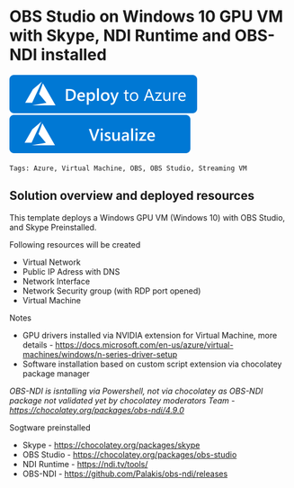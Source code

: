# OBS Studio on Windows 10 GPU VM with Skype, NDI Runtime and OBS-NDI installed


[![Deploy To Azure](https://raw.githubusercontent.com/Azure/azure-quickstart-templates/master/1-CONTRIBUTION-GUIDE/images/deploytoazure.svg?sanitize=true)](https://portal.azure.com/#create/Microsoft.Template/uri/https%3A%2F%2Fraw.githubusercontent.com%2FIhorLeontiev%2Fazure-quickstart-templates%2Fobs-vm%2Fobs-studio-stream-vm-chocolatey%2Fazuredeploy.json)  [![Visualize](https://raw.githubusercontent.com/Azure/azure-quickstart-templates/master/1-CONTRIBUTION-GUIDE/images/visualizebutton.svg?sanitize=true)](http://armviz.io/#/?load=https%3A%2F%2Fraw.githubusercontent.com%2FIhorLeontiev%2Fazure-quickstart-templates%2Fobs-vm%2Fobs-studio-stream-vm-chocolatey%2Fazuredeploy.json)

`Tags: Azure, Virtual Machine, OBS, OBS Studio, Streaming VM`

## Solution overview and deployed resources
This template deploys a Windows GPU VM (Windows 10) with OBS Studio, and Skype Preinstalled. 

Following resources will be created
- Virtual Network
- Public IP Adress with DNS
- Network Interface
- Network Security group (with RDP port opened)
- Virtual Machine

Notes
- GPU drivers installed via NVIDIA extension for Virtual Machine, more details - https://docs.microsoft.com/en-us/azure/virtual-machines/windows/n-series-driver-setup
- Software installation based on custom script extension via chocolatey package manager

*OBS-NDI is isntalling via Powershell, not via chocolatey as OBS-NDI package not validated yet by chocolatey moderators Team - https://chocolatey.org/packages/obs-ndi/4.9.0*


Sogtware preinstalled
- Skype - https://chocolatey.org/packages/skype
- OBS Studio - https://chocolatey.org/packages/obs-studio
- NDI Runtime - https://ndi.tv/tools/
- OBS-NDI - https://github.com/Palakis/obs-ndi/releases